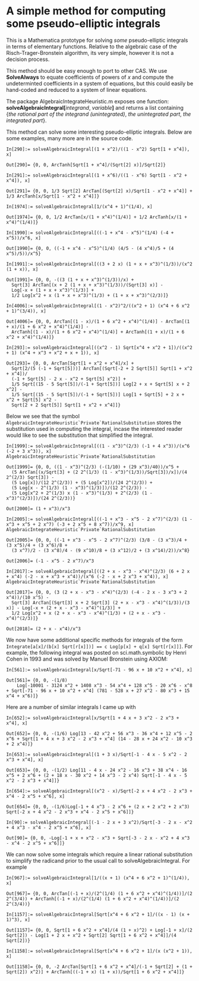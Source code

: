 # A simple method for computing some pseudo-elliptic integrals

This is a Mathematica prototype for solving _some_ pseudo-elliptic integrals in terms of elementary functions. Relative to the algebraic case of the Risch-Trager-Bronstein algorithm, its very simple, however it is not a decision process. 

This method should be easy enough to port to other CAS. We use **SolveAlways** to equate coefficients of powers of _x_ and compute the undeterminted coefficients in a system of equations, but this could easily be hand-coded and reduced to a system of linear equations.

The package AlgebraicIntegrateHeuristic.m exposes one function: **solveAlgebraicIntegral[**_integrand_, _variable_**]** and returns a list containing {_the rational part of the integrand (unintegrated)_, _the unintegrated part_, _the integrated part_}. 

This method can solve some interesting pseudo-elliptic integrals. Below are some examples, many more are in the source code. 

```
In[290]:= solveAlgebraicIntegral[(1 + x^2)/((1 - x^2) Sqrt[1 + x^4]), x]

Out[290]= {0, 0, ArcTanh[Sqrt[1 + x^4]/(Sqrt[2] x)]/Sqrt[2]}
```

```
In[291]:= solveAlgebraicIntegral[(1 + x^6)/((1 - x^6) Sqrt[1 - x^2 + x^4]), x]

Out[291]= {0, 0, 1/3 Sqrt[2] ArcTan[(Sqrt[2] x)/Sqrt[1 - x^2 + x^4]] + 1/3 ArcTanh[x/Sqrt[1 - x^2 + x^4]]}
```

```
In[1974]:= solveAlgebraicIntegral[1/(x^4 + 1)^(1/4), x]

Out[1974]= {0, 0, 1/2 ArcTan[x/(1 + x^4)^(1/4)] + 1/2 ArcTanh[x/(1 + x^4)^(1/4)]}
```

```
In[1990]:= solveAlgebraicIntegral[((-1 + x^4 - x^5)^(1/4) (-4 + x^5))/x^6, x]

Out[1990]= {0, 0, ((-1 + x^4 - x^5)^(1/4) (4/5 - (4 x^4)/5 + (4 x^5)/5))/x^5}
```

```
In[1991]:= solveAlgebraicIntegral[((3 + 2 x) (1 + x + x^3)^(1/3))/(x^2 (1 + x)), x]

Out[1991]= {0, 0, -((3 (1 + x + x^3)^(1/3))/x) + 
  Sqrt[3] ArcTan[(x + 2 (1 + x + x^3)^(1/3))/(Sqrt[3] x)] - 
  Log[-x + (1 + x + x^3)^(1/3)] + 
  1/2 Log[x^2 + x (1 + x + x^3)^(1/3) + (1 + x + x^3)^(2/3)]}
```

```
In[4006]:= solveAlgebraicIntegral[(1 - x^2)^2/((x^2 + 1) (x^4 + 6 x^2 + 1)^(3/4)), x]

Out[4006]= {0, 0, ArcTan[(1 - x)/(1 + 6 x^2 + x^4)^(1/4)] - ArcTan[(1 + x)/(1 + 6 x^2 + x^4)^(1/4)] - 
  ArcTanh[(1 - x)/(1 + 6 x^2 + x^4)^(1/4)] + ArcTanh[(1 + x)/(1 + 6 x^2 + x^4)^(1/4)]}
```

```
In[293]:= solveAlgebraicIntegral[((x^2 - 1) Sqrt[x^4 + x^2 + 1])/((x^2 + 1) (x^4 + x^3 + x^2 + x + 1)), x]

Out[293]= {0, 0, ArcTan[Sqrt[1 + x^2 + x^4]/x] + 
  Sqrt[2/(5 (-1 + Sqrt[5]))] ArcTan[(Sqrt[-2 + 2 Sqrt[5]] Sqrt[1 + x^2 + x^4])/
  (-1 + Sqrt[5] - 2 x - x^2 + Sqrt[5] x^2)] + 
  1/5 Sqrt[(15 - 5 Sqrt[5])/(-1 + Sqrt[5])] Log[2 + x + Sqrt[5] x + 2 x^2] - 
  1/5 Sqrt[(15 - 5 Sqrt[5])/(-1 + Sqrt[5])] Log[1 + Sqrt[5] + 2 x + x^2 + Sqrt[5] x^2 - 
  Sqrt[2 + 2 Sqrt[5]] Sqrt[1 + x^2 + x^4]]}
```

Below we see that the symbol ```AlgebraicIntegrateHeuristic`Private`RationalSubstitution``` stores the substitution used in computing the integral, incase the interested reader would like to see the substitution that simplified the integral.

```
In[1999]:= solveAlgebraicIntegral[((1 - x^3)^(2/3) (-1 + 4 x^3))/(x^6 (-2 + 3 x^3)), x]
AlgebraicIntegrateHeuristic`Private`RationalSubstitution

Out[1999]= {0, 0, ((1 - x^3)^(2/3) (-(1/10) + (29 x^3)/40))/x^5 + 
  (5 ArcTan[(x/Sqrt[3] + (2 2^(1/3) (1 - x^3)^(1/3))/Sqrt[3])/x])/(4 2^(2/3) Sqrt[3]) - 
  (5 Log[x])/(12 2^(2/3)) + (5 Log[x^2])/(24 2^(2/3)) + 
  (5 Log[x - 2^(1/3) (1 - x^3)^(1/3)])/(12 2^(2/3)) - 
  (5 Log[x^2 + 2^(1/3) x (1 - x^3)^(1/3) + 2^(2/3) (1 - x^3)^(2/3)])/(24 2^(2/3))}

Out[2000]= (1 + x^3)/x^3
```

```
In[2005]:= solveAlgebraicIntegral[((-1 + x^3 - x^5 - 2 x^7)^(2/3) (1 - x^3 + x^5 + 2 x^7) (-3 + 2 x^5 + 8 x^7))/x^9, x]
AlgebraicIntegrateHeuristic`Private`RationalSubstitution

Out[2005]= {0, 0, ((-1 + x^3 - x^5 - 2 x^7)^(2/3) (3/8 - (3 x^3)/4 + (3 x^5)/4 + (3 x^6)/8 + 
  (3 x^7)/2 - (3 x^8)/4 - (9 x^10)/8 + (3 x^12)/2 + (3 x^14)/2))/x^8}

Out[2006]= (-1 - x^5 - 2 x^7)/x^3
```

```
In[2017]:= solveAlgebraicIntegral[((2 + x - x^3 - x^4)^(2/3) (6 + 2 x + x^4) (-2 - x + x^3 + x^4))/(x^6 (-2 - x + 2 x^3 + x^4)), x]
AlgebraicIntegrateHeuristic`Private`RationalSubstitution

Out[2017]= {0, 0, (3 (2 + x - x^3 - x^4)^(2/3) (-4 - 2 x - 3 x^3 + 2 x^4))/(10 x^5) - 
  Sqrt[3] ArcTan[(Sqrt[3] x + 2 Sqrt[3] (2 + x - x^3 - x^4)^(1/3))/(3 x)] - Log[-x + (2 + x - x^3 - x^4)^(1/3)] + 
  1/2 Log[x^2 + x (2 + x - x^3 - x^4)^(1/3) + (2 + x - x^3 - x^4)^(2/3)]}

Out[2018]= (2 + x - x^4)/x^3
```

We now have some additional specific methods for integrals of the form ```Integrate[a[x]/(b[x] Sqrt[r[x]])] == c Log[p[x] + q[x] Sqrt[r[x]]]```. For example, the following integral was posted on sci.math.symbolic by Henri Cohen in 1993 and was solved by Manuel Bronstein using AXIOM: 

```
In[561]:= solveAlgebraicIntegral[x/Sqrt[-71 - 96 x + 10 x^2 + x^4], x]

Out[561]= {0, 0, -(1/8)
    Log[-10001 - 3124 x^2 + 1408 x^3 - 54 x^4 + 128 x^5 - 20 x^6 - x^8 + Sqrt[-71 - 96 x + 10 x^2 + x^4] (781 - 528 x + 27 x^2 - 80 x^3 + 15 x^4 + x^6)]}
```

Here are a number of similar integrals I came up with

```
In[652]:= solveAlgebraicIntegral[x/Sqrt[1 + 4 x + 3 x^2 - 2 x^3 + x^4], x]

Out[652]= {0, 0, -(1/6) Log[13 - 42 x^2 + 56 x^3 - 36 x^4 + 12 x^5 - 2 x^6 + Sqrt[1 + 4 x + 3 x^2 - 2 x^3 + x^4] (14 - 28 x + 24 x^2 - 10 x^3 + 2 x^4)]}
```

```
In[653]:= solveAlgebraicIntegral[(1 + 3 x)/Sqrt[-1 - 4 x - 5 x^2 - 2 x^3 + x^4], x]

Out[653]= {0, 0, -(1/2) Log[11 - 4 x - 24 x^2 - 16 x^3 + 38 x^4 - 16 x^5 + 2 x^6 + (2 + 18 x - 30 x^2 + 14 x^3 - 2 x^4) Sqrt[-1 - 4 x - 5 x^2 - 2 x^3 + x^4]]}
```

```
In[654]:= solveAlgebraicIntegral[(x^2 - x)/Sqrt[-2 x + 4 x^2 - 2 x^3 + x^4 - 2 x^5 + x^6], x]

Out[654]= {0, 0, -(1/6)Log[-1 + 4 x^3 - 2 x^6 + (2 x + 2 x^2 + 2 x^3) Sqrt[-2 x + 4 x^2 - 2 x^3 + x^4 - 2 x^5 + x^6]]}
```

```
In[90]:= solveAlgebraicIntegral[(-1 - 2 x + 3 x^2)/Sqrt[-3 - 2 x - x^2 + 4 x^3 - x^4 - 2 x^5 + x^6], x]

Out[90]= {0, 0, -Log[-1 + x + x^2 - x^3 + Sqrt[-3 - 2 x - x^2 + 4 x^3 - x^4 - 2 x^5 + x^6]]}
```

We can now solve some integrals which require a linear rational substitution to simplify the radicand prior to the usual call to solveAlgebraicIntegral. For example 

```
In[967]:= solveAlgebraicIntegral[1/((x + 1) (x^4 + 6 x^2 + 1)^(1/4)), x]

Out[967]= {0, 0, ArcTan[(-1 + x)/(2^(1/4) (1 + 6 x^2 + x^4)^(1/4))]/(2 2^(3/4)) + ArcTanh[(-1 + x)/(2^(1/4) (1 + 6 x^2 + x^4)^(1/4))]/(2 2^(3/4))}
```

```
In[1157]:= solveAlgebraicIntegral[Sqrt[x^4 + 6 x^2 + 1]/((x - 1) (x + 1)^3), x]

Out[1157]= {0, 0, Sqrt[1 + 6 x^2 + x^4]/(4 (1 + x)^2) + Log[-1 + x]/(2 Sqrt[2]) - Log[1 + 2 x + x^2 + Sqrt[2] Sqrt[1 + 6 x^2 + x^4]]/(4 Sqrt[2])}
```

```
In[1158]:= solveAlgebraicIntegral[Sqrt[x^4 + 6 x^2 + 1]/(x (x^2 + 1)), x]

Out[1158]= {0, 0, -2 ArcTan[Sqrt[1 + 6 x^2 + x^4]/(-1 + Sqrt[2] + (1 + Sqrt[2]) x^2)] + ArcTanh[((-1 + x) (1 + x))/Sqrt[1 + 6 x^2 + x^4]]}
```
